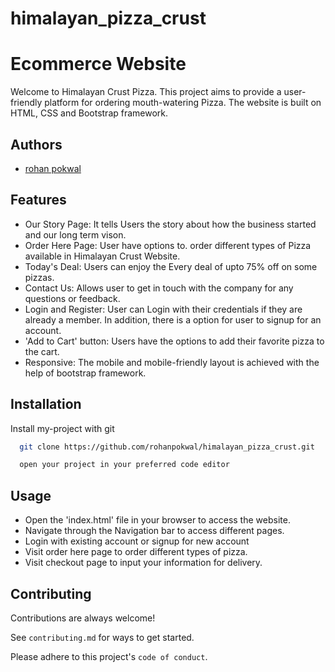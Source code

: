 # himalayan_pizza_crust

# Ecommerce Website

Welcome to Himalayan Crust Pizza. This project aims to provide a user-friendly platform for ordering mouth-watering Pizza. The website is built on HTML, CSS and Bootstrap framework.

## Authors

- [rohan pokwal](https://github.com/rohanpokwal/himalayan_pizza_crust)

## Features

- Our Story Page: It tells Users the story about how the business started and our long term vison.
- Order Here Page: User have options to. order different types of Pizza available in Himalayan Crust Website.
- Today's Deal: Users can enjoy the Every deal of upto 75% off on some pizzas.
- Contact Us: Allows user to get in touch with the company for any questions or feedback.
- Login and Register: User can Login with their credentials if they are already a member. In addition, there is a option for user to signup for an account.
- 'Add to Cart' button: Users have the options to add their favorite pizza to the cart.
- Responsive: The mobile and mobile-friendly layout is achieved with the help of bootstrap framework.

## Installation

Install my-project with git

```bash
  git clone https://github.com/rohanpokwal/himalayan_pizza_crust.git

  open your project in your preferred code editor

```

## Usage

- Open the 'index.html' file in your browser to access the website.
- Navigate through the Navigation bar to access different pages.
- Login with existing account or signup for new account
- Visit order here page to order different types of pizza.
- Visit checkout page to input your information for delivery.

## Contributing

Contributions are always welcome!

See `contributing.md` for ways to get started.

Please adhere to this project's `code of conduct`.

